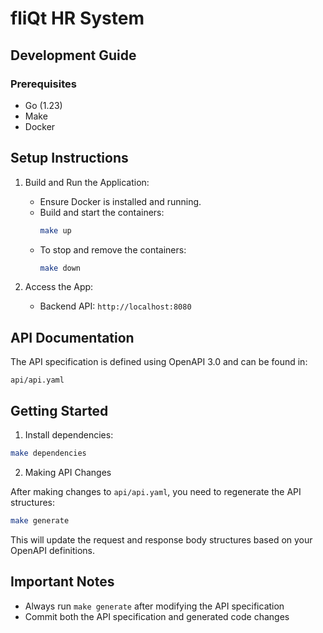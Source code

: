 # fliQt HR System

## Development Guide

### Prerequisites

- Go (1.23)
- Make
- Docker

## Setup Instructions

1. Build and Run the Application:
    - Ensure Docker is installed and running.
    - Build and start the containers:
      ```bash
      make up
      ```
    - To stop and remove the containers:
      ```bash
      make down
      ```

2. Access the App:
    - Backend API: `http://localhost:8080`


## API Documentation

The API specification is defined using OpenAPI 3.0 and can be found in:
```
api/api.yaml
```

## Getting Started

1. Install dependencies:
```bash
make dependencies
```

2. Making API Changes

After making changes to `api/api.yaml`, you need to regenerate the API structures:
```bash
make generate
```
This will update the request and response body structures based on your OpenAPI definitions.

## Important Notes

- Always run `make generate` after modifying the API specification
- Commit both the API specification and generated code changes
